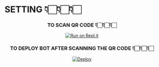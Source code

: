 # SETTING 👇🏻👇🏻👇🏻





<div align="center">


### TO SCAN QR CODE 👇🏻👇🏻👇🏻




[![Run on Repl.it](https://repl.it/badge/github/quiec/whatsAlfa)](https://replit.com/@amal-dx/WhiteDevil-1?v=1?v=1)






### TO DEPLOY BOT AFTER SCANNING THE QR CODE 👇🏻👇🏻👇🏻






[![Deploy](https://www.herokucdn.com/deploy/button.svg)](https://heroku.com/deploy?template=https://github.com/sidiq234673/Dxtrox-v-installer)
     </div>
